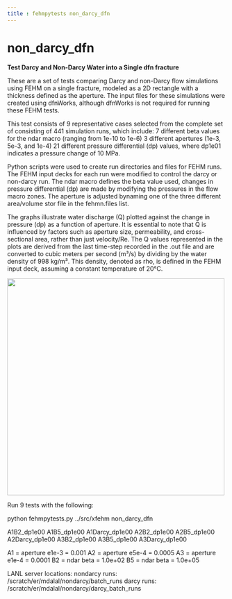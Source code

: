 ```yaml
---
title : fehmpytests non_darcy_dfn
---
```


# non_darcy_dfn

**Test Darcy and Non-Darcy Water into a Single dfn fracture**


These are a set of tests comparing Darcy and non-Darcy flow simulations using FEHM on a single fracture, modeled as a 2D rectangle with a thickness defined as the aperture. The input files for these simulations were created using dfnWorks, although dfnWorks is not required for running these FEHM tests. 

This test consists of 9 representative cases selected from the complete set of consisting of 441 simulation runs, which include:
    7 different beta values for the ndar macro (ranging from 1e-10 to 1e-6)
    3 different apertures (1e-3, 5e-3, and 1e-4)
    21 different pressure differential (dp) values, where dp1e01 indicates a pressure change of 10 MPa.

Python scripts were used to create run directories and files for FEHM runs. The FEHM input decks for each run were modified to control the darcy or non-darcy run. The ndar macro defines the beta value used, changes in pressure differential (dp) are made by modifying the pressures in the flow macro zones. The aperture is adjusted bynaming one of the three different area/volume stor file in the fehmn.files list.

The graphs illustrate water discharge (Q) plotted against the change in pressure (dp) as a function of aperture. It is essential to note that Q is influenced by factors such as aperture size, permeability, and cross-sectional area, rather than just velocity/Re. The Q values represented in the plots are derived from the last time-step recorded in the .out file and are converted to cubic meters per second (m³/s) by dividing by the water density of 998 kg/m³. This density, denoted as rho, is defined in the FEHM input deck, assuming a constant temperature of 20°C. 


<p> 
 <a href="../../../../fehmpytests/non_darcy_dfn/_information/cplot_aperture_1.0mm.png"> <img width="500" src="../../../../fehmpytests/non_darcy_dfn/_information/cplot_aperture_1.0mm.png"> </a> 
</p>

Run 9 tests with the following:

python fehmpytests.py ../src/xfehm non_darcy_dfn 

A1B2_dp1e00 A1B5_dp1e00 A1Darcy_dp1e00
A2B2_dp1e00 A2B5_dp1e00 A2Darcy_dp1e00
A3B2_dp1e00 A3B5_dp1e00 A3Darcy_dp1e00

A1 = aperture e1e-3 = 0.001
A2 = aperture e5e-4 = 0.0005
A3 = aperture e1e-4 = 0.0001
B2 = ndar beta = 1.0e+02
B5 = ndar beta = 1.0e+05

LANL server locations:
nondarcy runs: /scratch/er/mdalal/nondarcy/batch_runs
darcy runs: /scratch/er/mdalal/nondarcy/darcy_batch_runs

